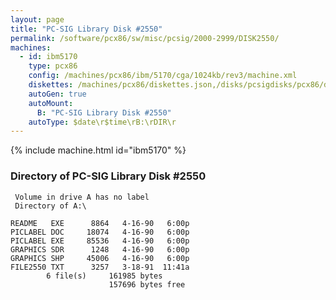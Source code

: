 ```yaml
---
layout: page
title: "PC-SIG Library Disk #2550"
permalink: /software/pcx86/sw/misc/pcsig/2000-2999/DISK2550/
machines:
  - id: ibm5170
    type: pcx86
    config: /machines/pcx86/ibm/5170/cga/1024kb/rev3/machine.xml
    diskettes: /machines/pcx86/diskettes.json,/disks/pcsigdisks/pcx86/diskettes.json
    autoGen: true
    autoMount:
      B: "PC-SIG Library Disk #2550"
    autoType: $date\r$time\rB:\rDIR\r
---
```


{% include machine.html id="ibm5170" %}

### Directory of PC-SIG Library Disk #2550

     Volume in drive A has no label
     Directory of A:\

    README   EXE      8864   4-16-90   6:00p
    PICLABEL DOC     18074   4-16-90   6:00p
    PICLABEL EXE     85536   4-16-90   6:00p
    GRAPHICS SDR      1248   4-16-90   6:00p
    GRAPHICS SHP     45006   4-16-90   6:00p
    FILE2550 TXT      3257   3-18-91  11:41a
            6 file(s)     161985 bytes
                          157696 bytes free
